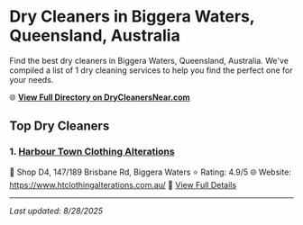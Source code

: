# Dry Cleaners in Biggera Waters, Queensland, Australia

Find the best dry cleaners in Biggera Waters, Queensland, Australia. We've compiled a list of 1 dry cleaning services to help you find the perfect one for your needs.

🌐 **[View Full Directory on DryCleanersNear.com](https://drycleanersnear.com/city/Australia/Queensland/Biggera%20Waters)**

## Top Dry Cleaners

### 1. [Harbour Town Clothing Alterations](https://drycleanersnear.com/dryCleaner/68aa735539cc7c0899005a34/harbour-town-clothing-alterations)
📍 Shop D4, 147/189 Brisbane Rd, Biggera Waters
⭐ Rating: 4.9/5
🌐 Website: https://www.htclothingalterations.com.au/
🔗 [View Full Details](https://drycleanersnear.com/dryCleaner/68aa735539cc7c0899005a34/harbour-town-clothing-alterations)


---

*Last updated: 8/28/2025*
